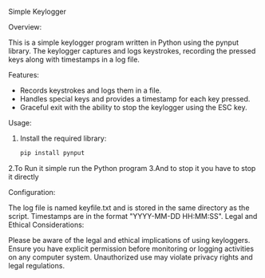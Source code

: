 Simple Keylogger

Overview:

This is a simple keylogger program written in Python using the pynput library.
The keylogger captures and logs keystrokes, recording the pressed keys along with timestamps in a log file.

Features:

- Records keystrokes and logs them in a file.
- Handles special keys and provides a timestamp for each key pressed.
- Graceful exit with the ability to stop the keylogger using the ESC key.

Usage:

1. Install the required library:
   ```bash
   pip install pynput
 2.To Run it simple run the Python program 
 3.And to stop it you have to stop it directly

Configuration:

The log file is named keyfile.txt and is stored in the same directory as the script.
Timestamps are in the format "YYYY-MM-DD HH:MM:SS".
Legal and Ethical Considerations:

Please be aware of the legal and ethical implications of using keyloggers. 
Ensure you have explicit permission before monitoring or logging activities on any computer system.
Unauthorized use may violate privacy rights and legal regulations.


